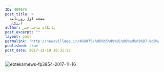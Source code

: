 ```yaml
---
ID: 409075
post_title: >
  صفحه اول روزنامه
  ابتکار
author: پایگاه صاحب خبر
post_excerpt: ""
layout: post
permalink: 'http://newsvillage.ir/409075/%d8%b5%d9%81%d8%ad%d9%87-%d8%a7%d9%88%d9%84-%d8%b1%d9%88%d8%b2%d9%86%d8%a7%d9%85%d9%87-%d8%a7%d8%a8%d8%aa%da%a9%d8%a7%d8%b1-2/'
published: true
post_date: 2017-11-19 10:31:52
---
```

<img src="http://sahebkhabar.ir/download?f=2017/11/16/4/630998.jpg" alt="ebtekarnews-fp3854-2017-11-16">